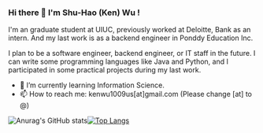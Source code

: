 ### Hi there 👋 I'm Shu-Hao (Ken) Wu !

I'm an graduate student at UIUC, previously worked at Deloitte, Bank as an intern. And my last work is as a backend engineer in Ponddy Education Inc.

I plan to be a software engineer, backend engineer, or IT staff in the future. I can write some programming languages like Java and Python, and I participated in some practical projects during my last work.


<!-- **ken1009us/ken1009us** is a ✨ _special_ ✨ repository because its `README.md` (this file) appears on your GitHub profile.

Here are some ideas to get you started: -->

<!-- - 🔭 I’m currently working on ... -->
- 🌱 I’m currently learning Information Science.
- 📫 How to reach me: kenwu1009us[at]gmail.com (Please change [at] to @)
<!-- - 👯 I’m looking to collaborate on ... -->
<!-- - 🤔 I’m looking for help with ... -->
<!-- - 💬 Ask me about ... -->
<!-- - 😄 Pronouns: ... -->
<!-- - ⚡ Fun fact: ... -->

![Anurag's GitHub stats](https://github-readme-stats.vercel.app/api?username=ken1009us&show_icons=true&theme=dark)[![Top Langs](https://github-readme-stats.vercel.app/api/top-langs/?username=ken1009us&layout=compact&theme=dark)](https://github.com/anuraghazra/github-readme-stats)


